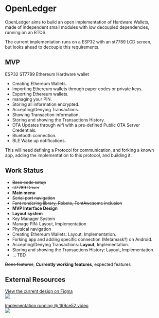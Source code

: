 # OpenLedger

OpenLedger aims to build an open implementation of Hardware Wallets, made of independent small modules with low decoupled dependencies, running on an RTOS.  
  
The current implementation runs on a ESP32 with an st7789 LCD screen, but looks ahead to decouple this requirements.  

## MVP

ESP32 ST7789 Ethereum Hardware wallet
 - Creating Ethereum Wallets.
 - Importing Ethereum wallets through paper codes or private keys.
 - Exporting Ethereum wallets.
 - managing your PIN.
 - Storing all information encrypted.
 - Accepting/Denying Transactions.
 - Showing Transaction information.
 - Storing and showing the Transactions History.
 - OTA Updates through wifi with a pre-defined Public OTA Server Credentials.
 - Bluetooth connection.
 - BLE Wake up notifications.

This will need defining a Protocol for communication, and forking a known app, adding the implementation to this protocol, and building it.  

## Work Status
- ~~Base code setup~~  
- ~~st7789 Driver~~ 
- **Main menu**
- ~~Serial port navigation~~
- ~~Font rendering library, Roboto, FontAwesome inclusion~~
- **MVP Interface Design**  
- **Layout system** 
- Key Manager System
- Manage PIN: Layout, Implementation.
- Physical navigation
- Creating Ethereum Wallets: Layout, Implementation.
- Forking app and adding specific connection (Metamask?) on Android.
- Accepting/Denying Transactions: **Layout**, Implementation.
- Storing and showing the Transactions History: Layout, Implementation.
- ... TBD
  
~~Done features~~, **Currently working features**, expected features  

## External Resources

[
  View the current design on Figma  
![](https://i.ibb.co/T2v88vD/Screenshot-from-2021-04-29-07-18-56.png)
](https://www.figma.com/file/7RKOkGecLLjVIPMaE8YdY0/OpenLedger?node-id=199%3A326)  
  
[
  Implementation running @ 199ce52 video  
![](https://i.ibb.co/44bS8yQ/Screenshot-from-2021-04-29-07-54-31.png)
](https://streamable.com/g96dd5)  
